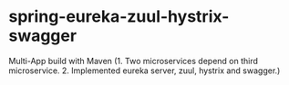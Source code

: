 # spring-eureka-zuul-hystrix-swagger
Multi-App build with Maven (1. Two microservices depend on third microservice.  2. Implemented eureka server, zuul, hystrix and swagger.)
